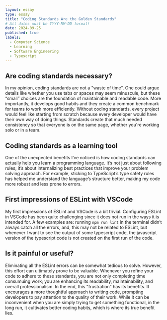 ```yaml
---
layout: essay
type: essay
title: "Coding Standards Are the Golden Standards"
# All dates must be YYYY-MM-DD format!
date: 2024-09-25
published: true
labels:
  - Computer Science
  - Learning
  - Software Engineering
  - Typescript
---
```


## Are coding standards necessary?

In my opinion, coding standards are not a "waste of time". One could argue details like whether you use tabs or spaces may seem minuscule, but these “small” choices are the foundation of maintainable and readable code. More importantly, it develops good habits and they create a common benchmark for teams to work more efficiently. Without coding standards, every project would feel like starting from scratch because every developer would have their own way of doing things. Standards create that much needed consistency so that everyone is on the same page, whether you're working solo or in a team.

## Coding standards as a learning tool

One of the unexpected benefits I’ve noticed is how coding standards can actually help you learn a programming language. It’s not just about following rules; it’s about internalizing best practices that improve your problem solving approach. For example, sticking to TypeScript’s type safety rules has helped me understand the language’s structure better, making my code more robust and less prone to errors.

## First impressions of ESLint with VSCode

My first impressions of ESLint and VSCode is a bit trivial. Configuring ESLint in VSCode has been quite challenging since it does not run in the ways it is intended for. A few examples are: running `npm run lint` in the terminal didn’t always catch all the errors, and, this may not be related to ESLint, but whenever I want to see the output of some typescript code, the javascript version of the typescript code is not created on the first run of the code.

## Is it painful or useful?

Eliminating all the ESLint errors can be somewhat tedious to solve. However, this effort can ultimately prove to be valuable. Whenever you refine your code to adhere to these standards, you are not only completing time consumuing work; you are enhancing its readability, maintainability, and overall professionalism. In the end, this "frustration" has its benefits. It encourages a more thoughtful approach to writing code, prompting developers to pay attention to the quality of their work. While it can be inconvenient when you are simply trying to get something functional, in the long run, it cultivates better coding habits, which is where its true benefit lies.
